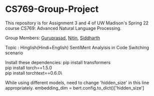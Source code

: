 # CS769-Group-Project
This repository is for Assignment 3 and 4 of UW Madison's Spring 22 course CS769: Advanced Natural Language Processing.

Group Members: [Guruprasad](https://github.com/Guruprasad68),  [Nitin](https://github.com/nitinimage), [Siddharth](https://github.com/sidhsmani)


Topic : Hinglish(Hindi+English) SentiMent Analyisis in Code Switching scenario

Install these dependencies:
pip install transformers\
pip install torch==1.5.0\
pip install torchtext==0.6.0\


While using different models, need to change 'hidden_size' in this line appropriately.
embedding_dim = bert.config.to_dict()['hidden_size']






